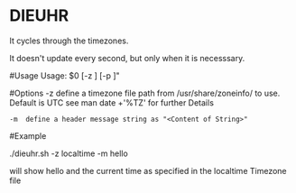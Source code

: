 # DIEUHR

It cycles through the timezones.

It doesn't update every second, but only when it is necesssary.

#Usage
Usage: $0 [-z <string>] [-p <string>]"


#Options
	-z	define a timezone file path from /usr/share/zoneinfo/ to use.
		Default is UTC
		see man date +'%TZ' for further Details

	-m	define a header message string as "<Content of String>"

#Example

./dieuhr.sh -z localtime -m hello

will show hello and the current time as specified in the localtime Timezone file
